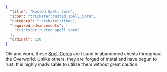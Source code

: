 ```json
{
  "title": "Rusted Spell Core",
  "icon": "trickster:rusted_spell_core",
  "category": "trickster:items",
  "required_advancements": [
    "trickster:rusted_spell_core"
  ],
  "ordinal": 120
}
```

Old and worn, these [Spell Cores](^trickster:items/spell_core) are found in abandoned chests throughout the Overworld. 
Unlike others, they are forged of metal and have begun to rust. It is highly inadvisable to utilize them without great caution.
